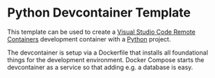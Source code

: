 # Python Devcontainer Template

This template can be used to create a [Visual Studio Code Remote Containers](https://aka.ms/vscode-remote/containers) development container with a [Python](https://www.python.org) project.

The devcontainer is setup via a Dockerfile that installs all foundational things for the development environment.
Docker Compose starts the devcontainer as a service so that adding e.g. a database is easy.
